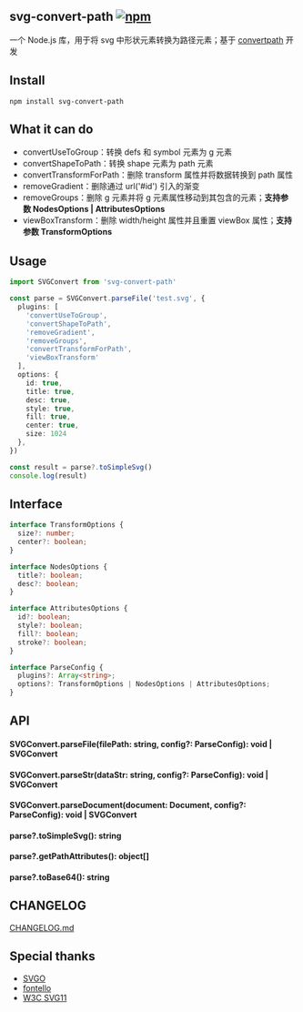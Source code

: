 ## svg-convert-path [![npm](https://img.shields.io/badge/npm-svg--convert--path-brightgreen)](https://www.npmjs.com/package/svg-convert-path)

一个 Node.js 库，用于将 svg 中形状元素转换为路径元素；基于 [convertpath](https://www.npmjs.com/package/convertpath) 开发

## Install

```
npm install svg-convert-path
```

## What it can do

- convertUseToGroup：转换 defs 和 symbol 元素为 g 元素
- convertShapeToPath：转换 shape 元素为 path 元素
- convertTransformForPath：删除 transform 属性并将数据转换到 path 属性
- removeGradient：删除通过 url('#id') 引入的渐变
- removeGroups：删除 g 元素并将 g 元素属性移动到其包含的元素；**支持参数 NodesOptions | AttributesOptions**
- viewBoxTransform：删除 width/height 属性并且重置 viewBox 属性；**支持参数 TransformOptions**

## Usage

```ts
import SVGConvert from 'svg-convert-path'

const parse = SVGConvert.parseFile('test.svg', {
  plugins: [
    'convertUseToGroup',
    'convertShapeToPath',
    'removeGradient',
    'removeGroups',
    'convertTransformForPath',
    'viewBoxTransform'
  ],
  options: {
    id: true,
    title: true,
    desc: true,
    style: true,
    fill: true,
    center: true,
    size: 1024
  },
})

const result = parse?.toSimpleSvg()
console.log(result)
```

## Interface

```ts
interface TransformOptions {
  size?: number;
  center?: boolean;
}

interface NodesOptions {
  title?: boolean;
  desc?: boolean;
}

interface AttributesOptions {
  id?: boolean;
  style?: boolean;
  fill?: boolean;
  stroke?: boolean;
}

interface ParseConfig {
  plugins?: Array<string>;
  options?: TransformOptions | NodesOptions | AttributesOptions;
}
```

## API

#### SVGConvert.parseFile(filePath: string, config?: ParseConfig): void | SVGConvert

#### SVGConvert.parseStr(dataStr: string, config?: ParseConfig): void | SVGConvert

#### SVGConvert.parseDocument(document: Document, config?: ParseConfig): void | SVGConvert

#### parse?.toSimpleSvg(): string

#### parse?.getPathAttributes(): object[]

#### parse?.toBase64(): string

## CHANGELOG

[CHANGELOG.md](https://github.com/peiyanlu/svg-convert-path/blob/master/CHANGELOG.md)

## Special thanks

- [SVGO](https://github.com/svg/svgo)
- [fontello](https://github.com/fontello/svgpath)
- [W3C SVG11](https://www.w3.org/TR/SVG11/)
